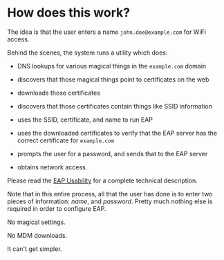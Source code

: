 # How does this work?

The idea is that the user enters a name `john.doe@example.com` for
WiFi access.

Behind the scenes, the system runs a utility which does:

* DNS lookups for various magical things in the `example.com` domain

* discovers that those magical things point to certificates on the web

* downloads those certificates

* discovers that those certificates contain things like SSID information

* uses the SSID, certificate, and name to run EAP

* uses the downloaded certificates to verify that the EAP server has the correct certificate for `example.com`

* prompts the user for a password, and sends that to the EAP server

* obtains network access.

Please read the [EAP
Usability](https://datatracker.ietf.org/doc/draft-dekok-emu-eap-usability/)
for a complete technical description.

Note that in this entire process, all that the user has done is to
enter two pieces of information: _name_, and _password_.  Pretty much
nothing else is required in order to configure EAP.

No magical settings.

No MDM downloads.

It can't get simpler.
